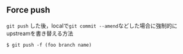 ## Force push

`git push` した後，localで`git commit --amend`などした場合に強制的にupstreamを書き替える方法

```
$ git push -f (foo branch name)
```
